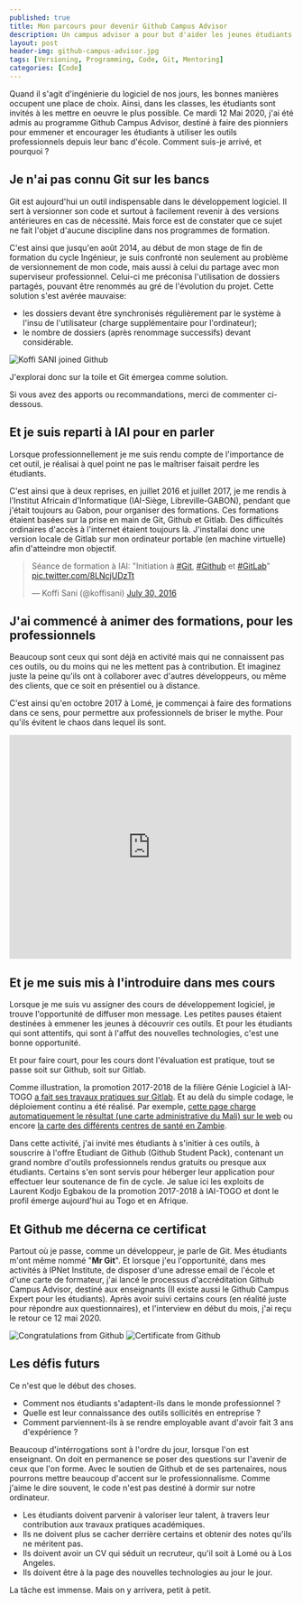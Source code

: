 ```yaml
---
published: true
title: Mon parcours pour devenir Github Campus Advisor
description: Un campus advisor a pour but d'aider les jeunes étudiants à matriser les outils professionnels. Comment suis-je arrivé ?
layout: post
header-img: github-campus-advisor.jpg
tags: [Versioning, Programming, Code, Git, Mentoring]
categories: [Code]
---
```

Quand il s'agit d'ingénierie du logiciel de nos jours, les bonnes manières occupent une place de choix. Ainsi, dans les classes, les étudiants sont invités à les mettre en oeuvre le plus possible. Ce mardi 12 Mai 2020, j'ai été admis au programme Github Campus Advisor, destiné à faire des pionniers pour emmener et encourager les étudiants à utiliser les outils professionnels depuis leur banc d'école. Comment suis-je arrivé, et pourquoi ? <!--more-->

## Je n'ai pas connu Git sur les bancs

Git est aujourd'hui un outil indispensable dans le développement logiciel. Il sert à versionner son code et surtout à facilement revenir à des versions antérieures en cas de nécessité. Mais force est de constater que ce sujet ne fait l'objet d'aucune discipline dans nos programmes de formation. 

C'est ainsi que jusqu'en août 2014, au début de mon stage de fin de formation du cycle Ingénieur, je suis confronté non seulement au problème de versionnement de mon code, mais aussi à celui du partage avec mon superviseur professionnel. Celui-ci me préconisa l'utilisation de dossiers partagés, pouvant être renommés au gré de l'évolution du projet. Cette solution s'est avérée mauvaise:

- les dossiers devant être synchronisés régulièrement par le système à l'insu de l'utilisateur (charge supplémentaire pour l'ordinateur);
- le nombre de dossiers (après renommage successifs) devant considérable.

<img src="/img/joined-github.png" alt="Koffi SANI joined Github" class="img-fluid">

J'explorai donc sur la toile et Git émergea comme solution.

Si vous avez des apports ou recommandations, merci de commenter ci-dessous.

## Et je suis reparti à IAI pour en parler

Lorsque professionnellement je me suis rendu compte de l'importance de cet outil, je réalisai à quel point ne pas le maîtriser faisait perdre les étudiants.

C'est ainsi que à deux reprises, en juillet 2016 et juillet 2017, je me rendis à l'Institut Africain d'Informatique (IAI-Siège, Libreville-GABON), pendant que j'était toujours au Gabon, pour organiser des formations. Ces formations étaient basées sur la prise en main de Git, Github et Gitlab. Des difficultés ordinaires d'accès à l'internet étaient toujours là. J'installai donc une version locale de Gitlab sur mon ordinateur portable (en machine virtuelle) afin d'atteindre mon objectif.

<blockquote class="twitter-tweet"><p lang="fr" dir="ltr">Séance de formation à IAI: &quot;Initiation à <a href="https://twitter.com/hashtag/Git?src=hash&amp;ref_src=twsrc%5Etfw">#Git</a>, <a href="https://twitter.com/hashtag/Github?src=hash&amp;ref_src=twsrc%5Etfw">#Github</a> et <a href="https://twitter.com/hashtag/GitLab?src=hash&amp;ref_src=twsrc%5Etfw">#GitLab</a>&quot; <a href="https://t.co/8LNcjUDzTt">pic.twitter.com/8LNcjUDzTt</a></p>&mdash; Koffi Sani (@koffisani) <a href="https://twitter.com/koffisani/status/759497238691414016?ref_src=twsrc%5Etfw">July 30, 2016</a></blockquote> <script async src="https://platform.twitter.com/widgets.js" charset="utf-8"></script> 

## J'ai commencé à animer des formations, pour les professionnels

Beaucoup sont ceux qui sont déjà en activité mais qui ne connaissent pas ces outils, ou du moins qui ne les mettent pas à contribution. Et imaginez juste la peine qu'ils ont à collaborer avec d'autres développeurs, ou même des clients, que ce soit en présentiel ou à distance.

C'est ainsi qu'en octobre 2017 à Lomé, je commençai à faire des formations dans ce sens, pour permettre aux professionnels de briser le mythe. Pour qu'ils évitent le chaos dans lequel ils sont.
<iframe src="https://www.facebook.com/plugins/post.php?href=https%3A%2F%2Fwww.facebook.com%2Fispacecorporation%2Fposts%2F2024235691141527&width=500" width="500" height="397" style="border:none;overflow:hidden" scrolling="no" frameborder="0" allowTransparency="true" allow="encrypted-media"></iframe>


## Et je me suis mis à l'introduire dans mes cours

Lorsque je me suis vu assigner des cours de développement logiciel, je trouve l'opportunité de diffuser mon message. Les petites pauses étaient destinées à emmener les jeunes à découvrir ces outils. Et pour les étudiants qui sont attentifs, qui sont à l'affut des nouvelles technologies, c'est une bonne opportunité.

Et pour faire court, pour les cours dont l'évaluation est pratique, tout se passe soit sur Github, soit sur Gitlab. 

Comme illustration, la promotion 2017-2018 de la filière Génie Logiciel à IAI-TOGO [a fait ses travaux pratiques sur Gitlab](https://gitlab.com/IAI-GL3-17-18). Et au delà du simple codage, le déploiement continu a été réalisé. Par exemple, [cette page charge automatiquement le résultat (une carte administrative du Mali) sur le web](https://iai-gl3-17-18.gitlab.io/TP-SIG-GROUPE-12/index.html) ou encore [la carte des différents centres de santé en Zambie](https://iai-gl3-17-18.gitlab.io/TP-SIG-GROUPE-9/index.html).

Dans cette activité, j'ai invité mes étudiants à s'initier à ces outils, à souscrire à l'offre Etudiant de Github (Github Student Pack), contenant un grand nombre d'outils professionnels rendus gratuits ou presque aux étudiants. Certains s'en sont servis pour héberger leur application pour effectuer leur soutenance de fin de cycle. Je salue ici les exploits de Laurent Kodjo Egbakou de la promotion 2017-2018 à IAI-TOGO et dont le profil émerge aujourd'hui au Togo et en Afrique.

## Et Github me décerna ce certificat
Partout où je passe, comme un développeur, je parle de Git. Mes étudiants m'ont même nommé "**Mr Git**". Et lorsque j'eu l'opportunité, dans mes activités à IPNet Institute, de disposer d'une adresse email de l'école et d'une carte de formateur, j'ai lancé le processus d'accréditation Github Campus Advisor, destiné aux enseignants (Il existe aussi le Github Campus Expert pour les étudiants). Après avoir suivi certains cours (en réalité juste pour répondre aux questionnaires), et l'interview en début du mois, j'ai reçu le retour ce 12 mai 2020.

<img src="/img/congratulation-mail.png" alt="Congratulations from Github" class="img-fluid">

<img src="/img/certificate.png" alt="Certificate from Github" class="img-fluid">

## Les défis futurs
Ce n'est que le début des choses. 
- Comment nos étudiants s'adaptent-ils dans le monde professionnel ? 
- Quelle est leur connaissance des outils sollicités en entreprise ? 
- Comment parviennent-ils à se rendre employable avant d'avoir fait 3 ans d'expérience ?

Beaucoup d'intérrogations sont à l'ordre du jour, lorsque l'on est enseignant. On doit en permanence se poser des questions sur l'avenir de ceux que l'on forme. Avec le soutien de Github et de ses partenaires, nous pourrons mettre beaucoup d'accent sur le professionnalisme. Comme j'aime le dire souvent, le code n'est pas destiné à dormir sur notre ordinateur. 
- Les étudiants doivent parvenir à valoriser leur talent, à travers leur contribution aux travaux pratiques académiques. 
- Ils ne doivent plus se cacher derrière certains et obtenir des notes qu'ils ne méritent pas. 
- Ils doivent avoir un CV qui séduit un recruteur, qu'il soit à Lomé ou à Los Angeles.
- Ils doivent être à la page des nouvelles technologies au jour le jour.

La tâche est immense. Mais on y arrivera, petit à petit.